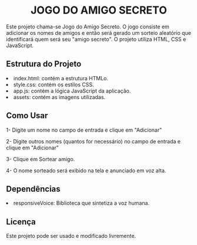 <h1 align="center"> JOGO DO AMIGO SECRETO </h1>

<p>Este projeto chama-se Jogo do Amigo Secreto. O jogo consiste em adicionar os nomes de amigos e então será gerado um sorteio aleatório que identificará quem será seu "amigo secreto". O projeto utiliza HTML, CSS e JavaScript.</p>

<h2>Estrutura do Projeto </h2>
<li>index.html: contém a estrutura HTMLo.</li>
<li>style.css: contém os estilos CSS.</li>
<li>app.js: contém a lógica JavaScript da aplicação.</li>
<li>assets: contém as imagens utilizadas.</li>

<h2>Como Usar</h2>
<p>1- Digite um nome no campo de entrada e clique em "Adicionar"</p>
<p>2- Digite outros nomes (quantos for necessário) no campo de entrada e clique em "Adicionar"</p>
<p>3- Clique em Sortear amigo.</p>
<p>4- O nome sorteado será exibido na tela e anunciado em voz alta.</p>

<h2>Dependências</h2>
<li>responsiveVoice: Biblioteca que sintetiza a voz humana.</li>

<h2>Licença</h2>
<p>Este projeto pode ser usado e modificado livremente.</p>
  





